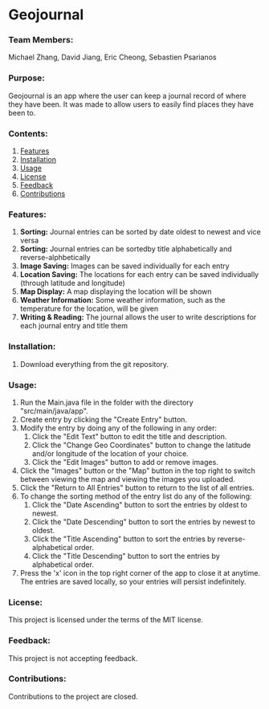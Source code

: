 # Geojournal

### Team Members:
Michael Zhang, David Jiang, Eric Cheong, Sebastien Psarianos

### Purpose:
Geojournal is an app where the user can keep a journal record of where they have been. It was made to allow users to easily find places they have been to.

### Contents:
1. [Features](#Features)
2. [Installation](#Installation)
3. [Usage](#Usage)
4. [License](#License)
5. [Feedback](#Feedback)
6. [Contributions](#Contributions)

### Features:
1. **Sorting:** Journal entries can be sorted by date oldest to newest and vice versa
2. **Sorting:** Journal entries can be sortedby title alphabetically and reverse-alphbetically
3. **Image Saving:** Images can be saved individually for each entry
4. **Location Saving:** The locations for each entry can be saved individually (through latitude and longitude)
5. **Map Display:** A map displaying the location will be shown
6. **Weather Information:** Some weather information, such as the temperature for the location, will be given
7. **Writing & Reading:** The journal allows the user to write descriptions for each journal entry and title them

### Installation:
1. Download everything from the git repository.

### Usage:
1. Run the Main.java file in the folder with the directory "src/main/java/app".
2. Create entry by clicking the "Create Entry" button.
3. Modify the entry by doing any of the following in any order:
   1. Click the "Edit Text" button to edit the title and description.
   2. Click the "Change Geo Coordinates" button to change the latitude and/or longitude of the location of your choice.
   3. Click the "Edit Images" button to add or remove images.
4. Click the "Images" button or the "Map" button in the top right to switch between viewing the map and viewing the images you uploaded.
5. Click the "Return to All Entries" button to return to the list of all entries.
6. To change the sorting method of the entry list do any of the following:
   1. Click the "Date Ascending" button to sort the entries by oldest to newest.
   2. Click the "Date Descending" button to sort the entries by newest to oldest.
   3. Click the "Title Ascending" button to sort the entries by reverse-alphabetical order.
   4. Click the "Title Descending" button to sort the entries by alphabetical order.
7. Press the 'x' icon in the top right corner of the app to close it at anytime. The entries are saved locally, so your entries will persist indefinitely. 

### License:
This project is licensed under the terms of the MIT license.

### Feedback:
This project is not accepting feedback.

### Contributions:
Contributions to the project are closed. 
